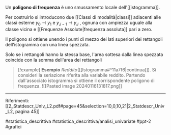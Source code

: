 Un **poligono di frequenza** è uno smussamento locale dell'[[istogramma]].

Per costruirlo si introducono due [[Classi di modalità|classi]] adiacenti alle classi esterne $y_0 \dashv y_1$ e $y_{J−1} \dashv y_J$ , ognuna con ampiezza uguale alla classe vicina e [[Frequenze Assolute|frequenza assoluta]] pari a zero.

Il poligono si ottiene unendo i punti di mezzo dei lati superiori dei rettangoli dell'istogramma con una linea spezzata. 

Solo se i rettangoli hanno la stessa base, l'area sottesa dalla linea spezzata coincide con la somma dell'area dei rettangoli

>[!example] **Esempio**
>*Reddito*([[Istogramma#^11a7f6|continua]]). Si consideri la seriazione riferita alla variabile reddito. Partendo dall'associato istogramma si ottiene il corrispondente poligono di frequenza.
> ![[Pasted image 20240116131817.png]]

***
Riferimenti:
[[2_Statdescr_Univ_L2.pdf#page=45&selection=10,0,10,21|2_Statdescr_Univ_L2, pagina 45]]

#statistica_descrittiva 
#statistica_descrittiva/analisi_univariate
#ppt-2 
#grafici